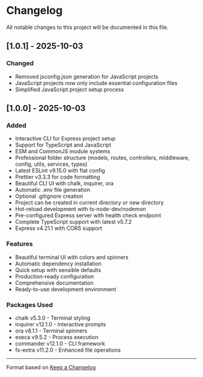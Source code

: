 # Changelog

All notable changes to this project will be documented in this file.

## [1.0.1] - 2025-10-03

### Changed

- Removed jsconfig.json generation for JavaScript projects
- JavaScript projects now only include essential configuration files
- Simplified JavaScript project setup process

## [1.0.0] - 2025-10-03

### Added

- Interactive CLI for Express project setup
- Support for TypeScript and JavaScript
- ESM and CommonJS module systems
- Professional folder structure (models, routes, controllers, middleware, config, utils, services, types)
- Latest ESLint v9.15.0 with flat config
- Prettier v3.3.3 for code formatting
- Beautiful CLI UI with chalk, inquirer, ora
- Automatic .env file generation
- Optional .gitignore creation
- Project can be created in current directory or new directory
- Hot-reload development with ts-node-dev/nodemon
- Pre-configured Express server with health check endpoint
- Complete TypeScript support with latest v5.7.2
- Express v4.21.1 with CORS support

### Features

- Beautiful terminal UI with colors and spinners
- Automatic dependency installation
- Quick setup with sensible defaults
- Production-ready configuration
- Comprehensive documentation
- Ready-to-use development environment

### Packages Used

- chalk v5.3.0 - Terminal styling
- inquirer v12.1.0 - Interactive prompts
- ora v8.1.1 - Terminal spinners
- execa v9.5.2 - Process execution
- commander v12.1.0 - CLI framework
- fs-extra v11.2.0 - Enhanced file operations

---

Format based on [Keep a Changelog](https://keepachangelog.com/en/1.0.0/)
